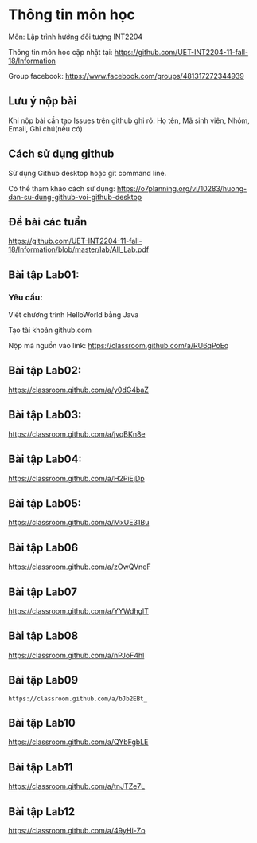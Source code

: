 # Thông tin môn học

Môn: Lập trình hướng đối tượng INT2204

Thông tin môn học cập nhật tại: https://github.com/UET-INT2204-11-fall-18/Information 

Group facebook: https://www.facebook.com/groups/481317272344939

## Lưu ý nộp bài
Khi nộp bài cần tạo Issues trên github ghi rõ:
Họ tên, Mã sinh viên, Nhóm, Email, Ghi chú(nếu có)

## Cách sử dụng github

Sử dụng Github desktop hoặc git command line.

Có thể tham khảo cách sử dụng: https://o7planning.org/vi/10283/huong-dan-su-dung-github-voi-github-desktop

## Đề bài các tuần

https://github.com/UET-INT2204-11-fall-18/Information/blob/master/lab/All_Lab.pdf


## Bài tập Lab01:

### Yêu cầu:

Viết chương trình HelloWorld bằng Java

Tạo tài khoản github.com

Nộp mã nguồn vào link: https://classroom.github.com/a/RU6qPoEq

## Bài tập Lab02:

https://classroom.github.com/a/y0dG4baZ

## Bài tập Lab03:

https://classroom.github.com/a/jvqBKn8e

## Bài tập Lab04:

https://classroom.github.com/a/H2PiEjDp

## Bài tập Lab05:

https://classroom.github.com/a/MxUE31Bu

## Bài tập Lab06

https://classroom.github.com/a/zOwQVneF

## Bài tập Lab07

https://classroom.github.com/a/YYWdhglT

## Bài tập Lab08

https://classroom.github.com/a/nPJoF4hl

## Bài tập Lab09

`https://classroom.github.com/a/bJb2EBt_`

## Bài tập Lab10

https://classroom.github.com/a/QYbFgbLE

## Bài tập Lab11

https://classroom.github.com/a/tnJTZe7L

## Bài tập Lab12

https://classroom.github.com/a/49yHi-Zo
